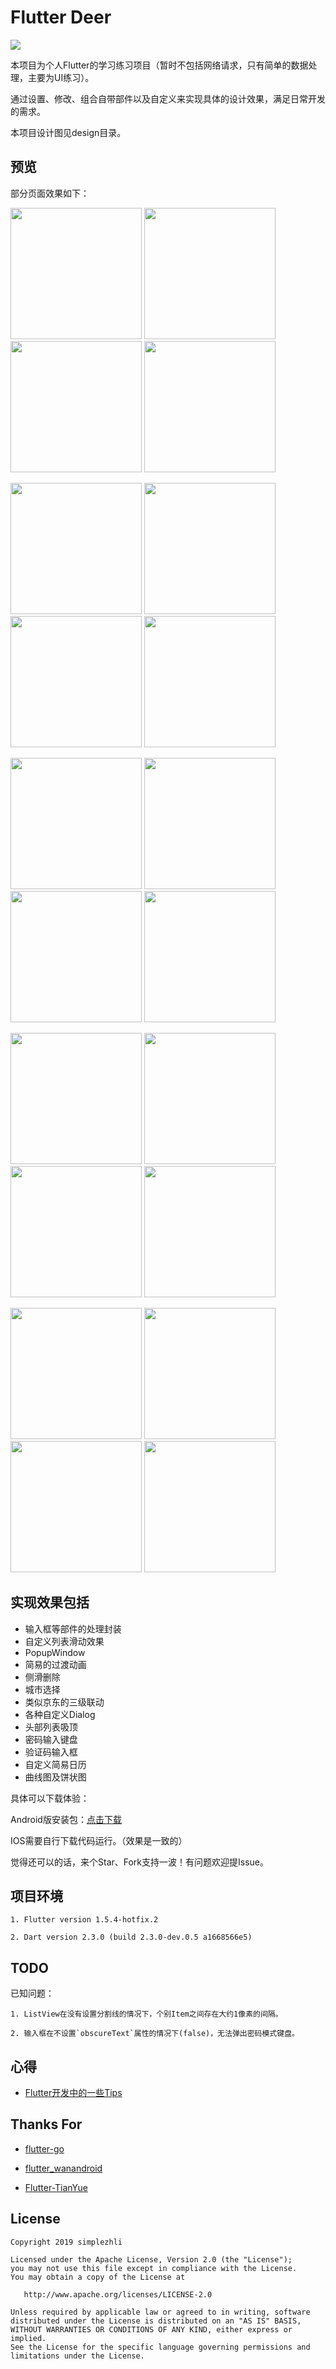 # Flutter Deer

<img src="preview/logo.jpg"/>

本项目为个人Flutter的学习练习项目（暂时不包括网络请求，只有简单的数据处理，主要为UI练习）。

通过设置、修改、组合自带部件以及自定义来实现具体的设计效果，满足日常开发的需求。

本项目设计图见design目录。

## 预览

部分页面效果如下：

<img src="preview/Screenshot_1.png" width="210px"/> <img src="preview/Screenshot_2.png" width="210px"/> <img src="preview/Screenshot_3.png" width="210px"/> <img src="preview/Screenshot_4.png" width="210px"/>

<img src="preview/Screenshot_5.png" width="210px"/> <img src="preview/Screenshot_6.png" width="210px"/> <img src="preview/Screenshot_7.png" width="210px"/> <img src="preview/Screenshot_8.png" width="210px"/>

<img src="preview/Screenshot_9.png" width="210px"/> <img src="preview/Screenshot_10.png" width="210px"/> <img src="preview/Screenshot_11.png" width="210px"/> <img src="preview/Screenshot_12.png" width="210px"/> 

<img src="preview/Screenshot_13.png" width="210px"/> <img src="preview/Screenshot_14.png" width="210px"/> <img src="preview/Screenshot_15.png" width="210px"/> <img src="preview/Screenshot_17.png" width="210px"/>

<img src="preview/Screenshot_18.png" width="210px"/> <img src="preview/Screenshot_19.png" width="210px"/> <img src="preview/Screenshot_20.png" width="210px"/> <img src="preview/Screenshot_21.png" width="210px"/>

## 实现效果包括

* 输入框等部件的处理封装
* 自定义列表滑动效果
* PopupWindow
* 简易的过渡动画
* 侧滑删除
* 城市选择
* 类似京东的三级联动
* 各种自定义Dialog
* 头部列表吸顶
* 密码输入键盘
* 验证码输入框
* 自定义简易日历
* 曲线图及饼状图

具体可以下载体验：

Android版安装包：[点击下载](https://raw.githubusercontent.com/simplezhli/flutter_deer/master/preview/app-release.apk)

IOS需要自行下载代码运行。（效果是一致的）

觉得还可以的话，来个Star、Fork支持一波！有问题欢迎提Issue。

## 项目环境

    1. Flutter version 1.5.4-hotfix.2

    2. Dart version 2.3.0 (build 2.3.0-dev.0.5 a1668566e5)

## TODO

已知问题：

    1. ListView在没有设置分割线的情况下，个别Item之间存在大约1像素的间隔。

    2. 输入框在不设置`obscureText`属性的情况下(false)，无法弹出密码模式键盘。


## 心得

- [Flutter开发中的一些Tips](https://weilu.blog.csdn.net/article/details/90546727)

## Thanks For

- [flutter-go](https://github.com/alibaba/flutter-go)

- [flutter_wanandroid](https://github.com/Sky24n/flutter_wanandroid)

- [Flutter-TianYue](https://github.com/ZDfordream/Flutter-TianYue)


## License

	Copyright 2019 simplezhli

    Licensed under the Apache License, Version 2.0 (the "License");
    you may not use this file except in compliance with the License.
    You may obtain a copy of the License at

       http://www.apache.org/licenses/LICENSE-2.0

    Unless required by applicable law or agreed to in writing, software
    distributed under the License is distributed on an "AS IS" BASIS,
    WITHOUT WARRANTIES OR CONDITIONS OF ANY KIND, either express or implied.
    See the License for the specific language governing permissions and
    limitations under the License.
